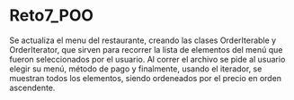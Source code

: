 # Reto7_POO
Se actualiza el menu del restaurante, creando las clases OrderIterable y OrderIterator, que sirven para recorrer la lista de elementos del menú que fueron seleccionados por el usuario.
Al correr el archivo se pide al usuario elegir su menú, método de pago y finalmente, usando el iterador, se muestran todos los elementos, siendo ordeneados por el precio en orden ascendente.
